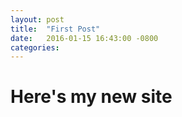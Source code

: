 ```yaml
---
layout: post
title:  "First Post"
date:   2016-01-15 16:43:00 -0800
categories:
---
```


# Here's my new site
